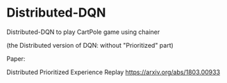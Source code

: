 # Distributed-DQN
Distributed-DQN to play CartPole game using chainer

(the Distributed version of DQN: without "Prioritized" part) 



Paper:

Distributed Prioritized Experience Replay
https://arxiv.org/abs/1803.00933
